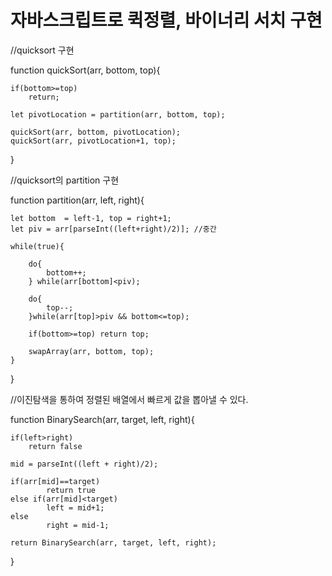 # 자바스크립트로 퀵정렬, 바이너리 서치 구현 

//quicksort 구현

function quickSort(arr, bottom, top){

    if(bottom>=top)
        return;

    let pivotLocation = partition(arr, bottom, top);

    quickSort(arr, bottom, pivotLocation);
    quickSort(arr, pivotLocation+1, top);
}

//quicksort의 partition 구현

function partition(arr, left, right){
    
    let bottom  = left-1, top = right+1;
    let piv = arr[parseInt((left+right)/2)]; //중간
    
    while(true){
        
        do{
            bottom++;
        } while(arr[bottom]<piv);
        
        do{
            top--;
        }while(arr[top]>piv && bottom<=top);

        if(bottom>=top) return top;

        swapArray(arr, bottom, top);
    }

}

//이진탐색을 통하여 정렬된 배열에서 빠르게 값을 뽑아낼 수 있다. 

function BinarySearch(arr, target, left, right){

    if(left>right)
        return false

    mid = parseInt((left + right)/2);
   
    if(arr[mid]==target)
            return true
    else if(arr[mid]<target)
            left = mid+1;
    else
            right = mid-1;
    
    return BinarySearch(arr, target, left, right);
} 
